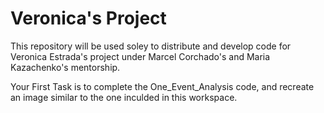 # Veronica's Project
This repository will be used soley to distribute and develop code for Veronica Estrada's project under Marcel Corchado's and Maria Kazachenko's mentorship. 


Your First Task is to complete the One_Event_Analysis code, and recreate an image similar to the one inculded in this workspace. 
